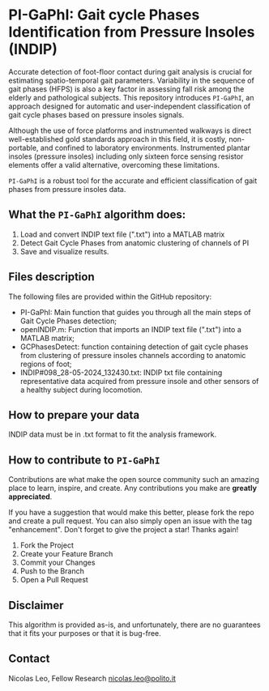 # PI-GaPhI: Gait cycle Phases Identification from Pressure Insoles (INDIP)

Accurate detection of foot-floor contact during gait analysis is crucial for estimating spatio-temporal gait parameters. Variability in the sequence of gait phases (HFPS) is also a key factor in assessing fall risk among the elderly and pathological subjects. This repository introduces ```PI-GaPhI```, an approach designed for automatic and user-independent classification of gait cycle phases based on pressure insoles signals.

Although the use of force platforms and instrumented walkways is direct well-established gold standards approach in this field, it is costly, non-portable, and confined to laboratory environments. Instrumented plantar insoles (pressure insoles) including only sixteen force sensing resistor elements offer a valid alternative, overcoming these limitations.

```PI-GaPhI``` is a robust tool for the accurate and efficient classification of gait phases from pressure insoles data.


## What the ```PI-GaPhI``` algorithm does:
1.	Load and convert INDIP text file (".txt") into a MATLAB matrix
2.	Detect Gait Cycle Phases from anatomic clustering of channels of PI
3.	Save and visualize results.


## Files description
The following files are provided within the GitHub repository:
- PI-GaPhI: Main function that guides you through all the main steps of Gait Cycle Phases detection;
- openINDIP.m: Function that imports an INDIP text file (".txt") into a MATLAB matrix;
- GCPhasesDetect: function containing detection of gait cycle phases from clustering of pressure insoles channels according to anatomic regions of foot;
- INDIP#098_28-05-2024_132430.txt: INDIP txt file containing representative data acquired from pressure insole and other sensors of a healthy subject during locomotion.


## How to prepare your data
INDIP data must be in .txt format to fit the analysis framework.


## How to contribute to ```PI-GaPhI```
Contributions are what make the open source community such an amazing place to learn, inspire, and create. Any contributions you make are **greatly appreciated**.

If you have a suggestion that would make this better, please fork the repo and create a pull request. You can also simply open an issue with the tag "enhancement".
Don't forget to give the project a star! Thanks again!
1. Fork the Project
2. Create your Feature Branch
3. Commit your Changes
4. Push to the Branch
5. Open a Pull Request

## Disclaimer
This algorithm is provided as-is, and unfortunately, there are no guarantees that it fits your purposes or that it is bug-free.

## Contact
Nicolas Leo, Fellow Research
nicolas.leo@polito.it

